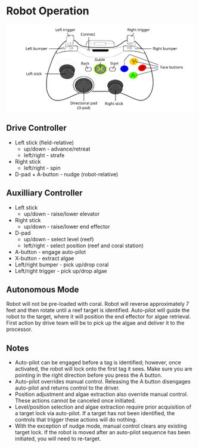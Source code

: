 # Robot Operation
<img src="360_controller.png" width="660px"/>

## Drive Controller
* Left stick (field-relative)
  * up/down - advance/retreat
  * left/right - strafe
* Right stick
  * left/right - spin
* D-pad + A-button - nudge (robot-relative)

## Auxilliary Controller
* Left stick
  * up/down - raise/lower elevator
* Right stick
  * up/down - raise/lower end effector
* D-pad
  * up/down - select level (reef)
  * left/right - select position (reef and coral station)
* A-button - engage auto-pilot
* X-button - extract algae
* Left/right bumper - pick up/drop coral 
* Left/right trigger - pick up/drop algae

## Autonomous Mode
Robot will not be pre-loaded with coral. Robot will reverse approximately 7 feet and then rotate until a reef target is identified. Auto-pilot will guide the robot to the target, where it will position the end effector for algae retrieval. First action by drive team will be to pick up the algae and deliver it to the processor.

## Notes
* Auto-pilot can be engaged before a tag is identified; however, once activated, the robot will lock onto the first tag it sees. Make sure you are pointing in the right direction before you press the A button.
* Auto-pilot overrides manual control. Releasing the A button disengages auto-pilot and returns control to the driver.
* Position adjustment and algae extraction also override manual control. These actions cannot be canceled once initiated.
* Level/position selection and algae extraction require prior acquisition of a target lock via auto-pilot. If a target has not been identified, the controls that trigger these actions will do nothing.
* With the exception of nudge mode, manual control clears any existing target lock. If the robot is moved after an auto-pilot sequence has been initiated, you will need to re-target.

